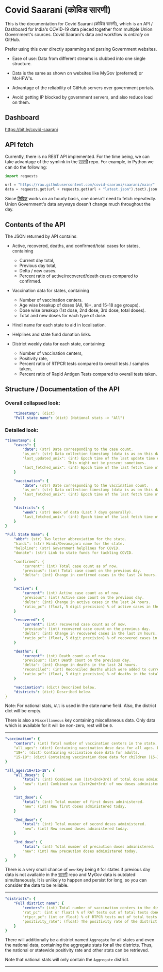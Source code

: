 # Covid Saarani (कोविड सारणी)

This is the documentation for Covid Saarani (कोविड सारणी), which is an API /
Dashboard for India's COVID-19 data pieced together from multiple Union
Government's sources. Covid Saarani's data and workflow is _entirely_ on
GitHub.

Prefer using this over directly spamming and parsing Government websites.

- Ease of use: Data from different streams is clubbed into one single structure.

- Data is the same as shown on websites like MyGov (preferred) or MoHFW's.

- Advantage of the reliability of GitHub servers over government portals.

- Avoid getting IP blocked by government servers, and also reduce load on them.

## Dashboard

https://bit.ly/covid-saarani

## API fetch

Currently, there is no REST API implemented. For the time being, we can take
advantage of the symlink in the [सारणी](https://github.com/covid-saarani/saarani)
repo. For example, in Python we can do the following:

```python
import requests

url = "https://raw.githubusercontent.com/covid-saarani/saarani/main/"
data = requests.get(url + requests.get(url + "latest.json").text).json()
```

Since [लिपिक](https://github.com/covid-saarani/lipik) works on an hourly basis,
one doesn't need to fetch repeatedly. Union Government's data anyways doesn't
change much throughout the day.

## Contents of the API

The JSON returned by API contains:

- Active, recovered, deaths, and confirmed/total cases for states, containing
    - Current day total,
    - Previous day total,
    - Delta / new cases.
    - Percent ratio of active/recovered/death cases compared to confirmed.

- Vaccination data for states, containing
    - Number of vaccination centers.
    - Age wise breakup of doses (All, 18+, and 15-18 age groups).
    - Dose wise breakup (1st dose, 2nd dose, 3rd dose, total doses).
    - Total and new doses for each type of dose.

- Hindi name for each state to aid in localisation.

- Helplines and state fund donation links.

- District weekly data for each state, containing:
    - Number of vaccination centers,
    - Positivity rate,
    - Percent ratio of RTPCR tests compared to overall tests / samples taken,
    - Percent ratio of Rapid Antigen Tests compared to overall tests taken.

## Structure / Documentation of the API

### Overall collapsed look:

```yaml
    "timestamp": (dict)
    "Full state name": (dict) (National stats -> "All")
```

### Detailed look:

```yaml
"timestamp": {
    "cases": {
        "date": (str) Date corresponding to the case count.
        "as_on": (str) Data collection timestamp (data is as on this date and time).
        "last_updated_unix": (int) Epoch time of the last update time of data by the Government.
                             This might not be present sometimes.
        "last_fetched_unix": (int) Epoch time of the last fetch time of data by Covid Saarani.
    }

    "vaccination": {
        "date": (str) Date corresponding to the vaccination count.
        "as_on": (str) Data collection timestamp (data is as on this date and time).
        "last_fetched_unix": (int) Epoch time of the last fetch time of data by Covid Saarani.
    }

    "districts": {
        "week": (str) Week of data (Last 7 days generally).
        "last_fetched_unix": (int) Epoch time of the last fetch time of data by Covid Saarani.
    }
}
```

```yaml
"Full State Name": {
    "abbr": (str) Two letter abbreviation for the state.
    "hindi": (str) Hindi/Devanagari name for the state.
    "helpline": (str) Government helplines for COVID.
    "donate": (str) Link to state funds for tackling COVID.

    "confirmed": {
        "current": (int) Total case count as of now.
        "previous": (int) Total case count on the previous day.
        "delta": (int) Change in confirmed cases in the last 24 hours.
    }

    "active": {
        "current": (int) Active case count as of now.
        "previous": (int) Active case count on the previous day.
        "delta": (int) Change in active cases in the last 24 hours.
        "ratio_pc": (float, 5 digit precision) % of active cases in the total cases.
    }

    "recovered": {
        "current": (int) recovered case count as of now.
        "previous": (int) recovered case count on the previous day.
        "delta": (int) Change in recovered cases in the last 24 hours.
        "ratio_pc": (float, 5 digit precision) % of recovered cases in the total cases.
    }

    "deaths": {
        "current": (int) Death count as of now.
        "previous": (int) Death count on the previous day.
        "delta": (int) Change in deaths in the last 24 hours.
        "reconciled": (int) Reconciled deaths which were added to current day count.
        "ratio_pc": (float, 5 digit precision) % of deaths in the total cases.
    }

    "vaccination": (dict) Described below.
    "districts": (dict) Described below.
}
```

Note: For national stats, `All` is used in the state name field.
Also, the district dict will be empty.

There is also a `Miscellaneous` key containing miscellaneous data. Only data
which is available for it will be non-zero, rest will be `0`.

---

```yaml
"vaccination": {
    "centers": (int) Total number of vaccination centers in the state.
    "all_ages": (dict) Containing vaccination dose data for all ages. Dict described below.
    "18+": (dict) Containing vaccination dose data for adults.
    "15-18": (dict) Containing vaccination dose data for children (15-18).
}
```

```yaml
"all_ages/18+/15-18": {
    "all_doses": {
        "total": (int) Combined sum (1st+2nd+3rd) of total doses administered.
        "new": (int) Combined sum (1st+2nd+3rd) of new doses administered today.
    }

    "1st_dose": {
        "total": (int) Total number of first doses administered.
        "new": (int) New first doses administered today.
    }

    "2nd_dose": {
        "total": (int) Total number of second doses administered.
        "new": (int) New second doses administered today.
    }

    "3rd_dose": {
        "total": (int) Total number of precaution doses administered.
        "new": (int) New precaution doses administered today.
    }
}
```

There is a very small chance of `new` key being `0` for states if previous day
data is not available in the [सारणी](https://github.com/covid-saarani/saarani)
repo and MyGov data is outdated simultaneously. It is unlikely to happen and
persist for long, so you can consider the data to be reliable.

---

```yaml
"districts": {
    "Full district name": {
        "centers": (int) Total number of vaccination centers in the district.
        "rat_pc": (int or float) % of RAT tests out of total tests done.
        "rtpcr_pc": (int or float) % of RTPCR tests out of total tests done.
        "positivity_rate": (float) The positivity rate of the district for the past week (See timestamp).
    }
}
```

There will additionally be a district named `Aggregate` for all states and even
the national data, containing the aggregate stats for all the districts. Thus,
the national or statewide positivity rate and other stats can be retrieved.

Note that national stats will only contain the `Aggregate` district.

---
